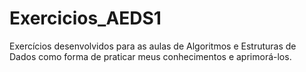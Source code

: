 # Exercicios_AEDS1
Exercícios desenvolvidos para as aulas de Algoritmos e Estruturas de Dados como forma de praticar meus conhecimentos e aprimorá-los.

